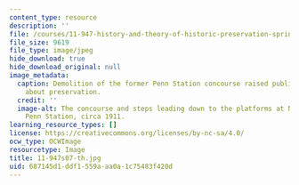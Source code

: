 ```yaml
---
content_type: resource
description: ''
file: /courses/11-947-history-and-theory-of-historic-preservation-spring-2007/687145d1ddf1559aaa0a1c75483f420d_11-947s07-th.jpg
file_size: 9619
file_type: image/jpeg
hide_download: true
hide_download_original: null
image_metadata:
  caption: Demolition of the former Penn Station concourse raised public awareness
    about preservation.
  credit: ''
  image-alt: The concourse and steps leading down to the platforms at New York City's
    Penn Station, circa 1911.
learning_resource_types: []
license: https://creativecommons.org/licenses/by-nc-sa/4.0/
ocw_type: OCWImage
resourcetype: Image
title: 11-947s07-th.jpg
uid: 687145d1-ddf1-559a-aa0a-1c75483f420d
---
```

